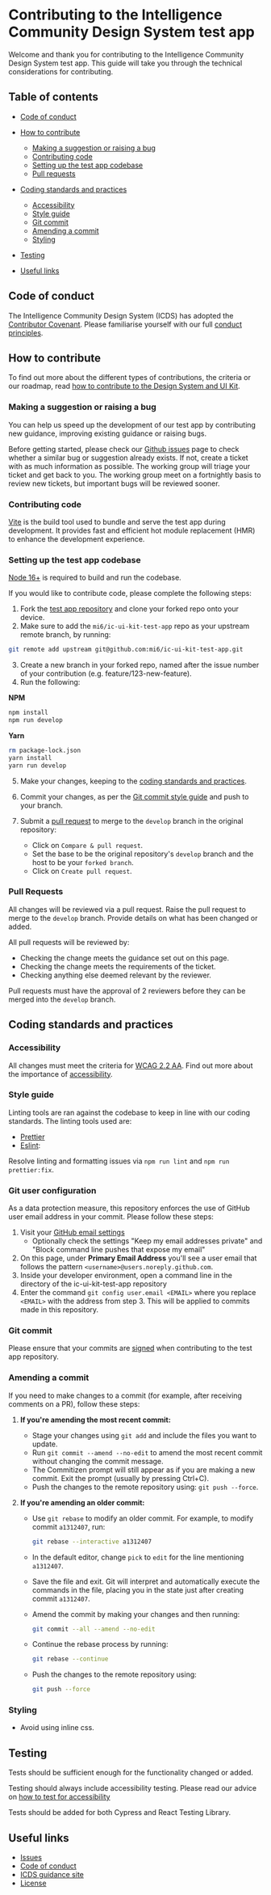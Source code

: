 # Contributing to the Intelligence Community Design System test app

Welcome and thank you for contributing to the Intelligence Community Design System test app. This guide will take you through the technical considerations for contributing.

## Table of contents

- [Code of conduct](#code-of-conduct)

- [How to contribute](#how-to-contribute)

  - [Making a suggestion or raising a bug](#making-a-suggestion-or-raising-a-bug)
  - [Contributing code](#contributing-code)
  - [Setting up the test app codebase](#setting-up-the-test-app-codebase)
  - [Pull requests](#pull-requests)

- [Coding standards and practices](#coding-standards-and-practices)

  - [Accessibility](#accessibility)
  - [Style guide](#style-guide)
  - [Git commit](#git-commit)
  - [Amending a commit](#amending-a-commit)
  - [Styling](#styling)

- [Testing](#testing)

- [Useful links](#useful-links)

## Code of conduct

The Intelligence Community Design System (ICDS) has adopted the [Contributor Covenant](https://www.contributor-covenant.org/). Please familiarise yourself with our full [conduct principles](/CODE_OF_CONDUCT.md).

## How to contribute

To find out more about the different types of contributions, the criteria or our roadmap, read [how to contribute to the Design System and UI Kit](https://design.sis.gov.uk/community/contribute).

### Making a suggestion or raising a bug

You can help us speed up the development of our test app by contributing new guidance, improving existing guidance or raising bugs.

Before getting started, please check our [Github issues](https://github.com/mi6/ic-ui-kit-test-app/issues) page to check whether a similar bug or suggestion already exists. If not, create a ticket with as much information as possible. The working group will triage your ticket and get back to you. The working group meet on a fortnightly basis to review new tickets, but important bugs will be reviewed sooner.

### Contributing code

[Vite](https://vitejs.dev/) is the build tool used to bundle and serve the test app during development. It provides fast and efficient hot module replacement (HMR) to enhance the development experience.

### Setting up the test app codebase

[Node 16+](https://nodejs.org/en/) is required to build and run the codebase.

If you would like to contribute code, please complete the following steps:

1. Fork the [test app repository](https://github.com/mi6/ic-ui-kit-test-app) and clone your forked repo onto your device.
2. Make sure to add the `mi6/ic-ui-kit-test-app` repo as your upstream remote branch, by running:

```bash
git remote add upstream git@github.com:mi6/ic-ui-kit-test-app.git
```

3. Create a new branch in your forked repo, named after the issue number of your contribution (e.g. feature/123-new-feature).
4. Run the following:

**NPM**

```bash
npm install
npm run develop
```

**Yarn**

```bash
rm package-lock.json
yarn install
yarn run develop
```

5. Make your changes, keeping to the [coding standards and practices](#coding-standards-and-practices).
6. Commit your changes, as per the [Git commit style guide](#git-commit) and push to your branch.
7. Submit a [pull request](#pull-requests) to merge to the `develop` branch in the original repository:

   - Click on `Compare & pull request`.
   - Set the base to be the original repository's `develop` branch and the host to be your `forked branch`.
   - Click on `Create pull request`.

### Pull Requests

All changes will be reviewed via a pull request. Raise the pull request to merge to the `develop` branch. Provide details on what has been changed or added.

All pull requests will be reviewed by:

- Checking the change meets the guidance set out on this page.
- Checking the change meets the requirements of the ticket.
- Checking anything else deemed relevant by the reviewer.

Pull requests must have the approval of 2 reviewers before they can be merged into the `develop` branch.

## Coding standards and practices

### Accessibility

All changes must meet the criteria for [WCAG 2.2 AA](https://design.sis.gov.uk/accessibility/requirement/wcag). Find out more about the importance of [accessibility](https://design.sis.gov.uk/accessibility).

### Style guide

Linting tools are ran against the codebase to keep in line with our coding standards. The linting tools used are:

- [Prettier](https://prettier.io/)
- [Eslint](https://eslint.org/):

Resolve linting and formatting issues via `npm run lint` and `npm run prettier:fix`.

### Git user configuration

As a data protection measure, this repository enforces the use of GitHub user email address in your commit. Please follow these steps:

1. Visit your [GitHub email settings](https://github.com/settings/emails)
   - Optionally check the settings "Keep my email addresses private" and "Block command line pushes that expose my email"
2. On this page, under **Primary Email Address** you'll see a user email that follows the pattern `<username>@users.noreply.github.com`.
3. Inside your developer environment, open a command line in the directory of the ic-ui-kit-test-app repository
4. Enter the command `git config user.email <EMAIL>` where you replace `<EMAIL>` with the address from step 3. This will be applied to commits made in this repository.

### Git commit

Please ensure that your commits are [signed](https://docs.github.com/en/authentication/managing-commit-signature-verification/about-commit-signature-verification) when contributing to the test app repository.

### Amending a commit

If you need to make changes to a commit (for example, after receiving comments on a PR), follow these steps:

1. **If you're amending the most recent commit:**
   - Stage your changes using `git add` and include the files you want to update.
   - Run `git commit --amend --no-edit` to amend the most recent commit without changing the commit message.
   - The Commitizen prompt will still appear as if you are making a new commit. Exit the prompt (usually by pressing Ctrl+C).
   - Push the changes to the remote repository using: `git push --force`.

2. **If you're amending an older commit:**
   - Use `git rebase` to modify an older commit. For example, to modify commit `a1312407`, run:
     ```sh
     git rebase --interactive a1312407
     ```

   - In the default editor, change `pick` to `edit` for the line mentioning `a1312407`.

   - Save the file and exit. Git will interpret and automatically execute the commands in the file, placing you in the state just after creating commit `a1312407`.

   - Amend the commit by making your changes and then running:
     ```sh
     git commit --all --amend --no-edit
     ```

   - Continue the rebase process by running:
     ```sh
     git rebase --continue
     ```

   - Push the changes to the remote repository using:
     ```sh
     git push --force
     ```

### Styling

- Avoid using inline css.

## Testing

Tests should be sufficient enough for the functionality changed or added.

Testing should always include accessibility testing. Please read our advice on [how to test for accessibility](https://design.sis.gov.uk/accessibility/testing)

Tests should be added for both Cypress and React Testing Library.

## Useful links

- [Issues](https://github.com/mi6/ic-ui-kit-test-app/issues)
- [Code of conduct](./CODE_OF_CONDUCT.md)
- [ICDS guidance site](https://design.sis.gov.uk/)
- [License](./LICENSE)
